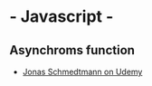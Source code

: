 # - Javascript -  
## Asynchroms function 
- [Jonas Schmedtmann on Udemy](https://www.udemy.com/course/nodejs-express-mongodb-bootcamp/learn/lecture/15080918#overview)
